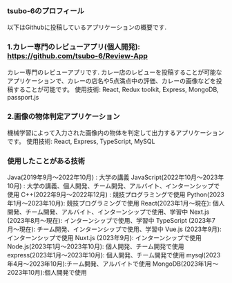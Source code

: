 ### tsubo-6のプロフィール

以下はGithubに投稿しているアプリケーションの概要です.

### 1.カレー専門のレビューアプリ(個人開発): https://github.com/tsubo-6/Review-App

カレー専門のレビューアプリです.
カレー店のレビューを投稿することが可能なアプリケーションで、カレーの店名や5点満点中の評価、カレーの画像などを投稿することが可能です。
使用技術: React, Redux toolkit, Express, MongoDB, passport.js

### 2.画像の物体判定アプリケーション
機械学習によって入力された画像内の物体を判定して出力するアプリケーションです。
使用技術: React, Express, TypeScript, MySQL

### 使用したことがある技術
Java(2019年9月〜2022年10月) : 大学の講義
JavaScript(2022年10月〜2023年10月) : 大学の講義、個人開発、チーム開発、アルバイト、インターンシップで使用
C++(2022年9月〜2022年12月) : 競技プログラミングで使用
Python(2023年1月〜2023年10月): 競技プログラミングで使用
React(2023年1月〜現在): 個人開発、チーム開発、アルバイト、インターンシップで使用、学習中
Next.js (2023年8月〜現在): インターンシップで使用、学習中
TypeScript (2023年7月〜現在): チーム開発、インターンシップで使用、学習中
Vue.js (2023年9月): インターンシップで使用
Nuxt.js (2023年9月): インターンシップで使用
Node.js(2023年1月〜2023年10月): 個人開発、チーム開発で使用
express(2023年1月〜2023年10月): 個人開発、チーム開発で使用
mysql(2023年4月〜2023年10月):チーム開発、アルバイトで使用
MongoDB(2023年1月〜2023年10月):個人開発で使用

<!--
**tsubo-6/tsubo-6** is a ✨ _special_ ✨ repository because its `README.md` (this file) appears on your GitHub profile.

Here are some ideas to get you started:

- 🔭 I’m currently working on ...
- 🌱 I’m currently learning ...
- 👯 I’m looking to collaborate on ...
- 🤔 I’m looking for help with ...
- 💬 Ask me about ...
- 📫 How to reach me: ...
- 😄 Pronouns: ...
- ⚡ Fun fact: ...
-->
